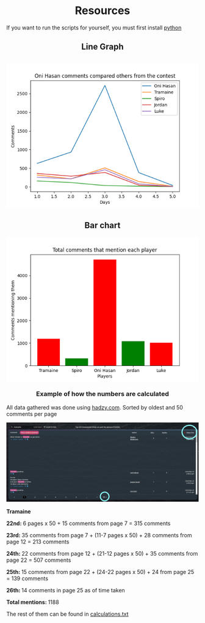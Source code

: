 <h1 align="center">Resources</h1>
<p>If you want to run the scripts for yourself, you must first install <a href="https://www.python.org/downloads/">python</a></p>

<h2 align="center">Line Graph<h2>
<p align="center">
  <a><img src="res\Graph.png" /></a>
</p>

<h2 align="center">Bar chart</h2>
<p align="center">
<a><img align="center" src="res\Bar chart.png" /></a>
</p>


<h3 align="center">Example of how the numbers are calculated</h3>
<p>All data gathered was done using <a href="https://hadzy.com">hadzy.com</a>. Sorted by oldest and 50 comments per page</p>
<p align="center">
  <a><img src="res\Opera Snapshot_2022-11-26_125010_hadzy.com.png" /></a>
</p>

<p><b>Tramaine</b></p>
<p><b>22nd: </b>6 pages x 50 + 15 comments from page 7 = 315 comments</p>
<p><b>23rd: </b>35 comments from page 7 + (11-7 pages x 50) + 28 comments from page 12 = 213 comments</p>
<p><b>24th: </b>22 comments from page 12 + (21-12 pages x 50) + 35 comments from page 22 = 507 comments</p>
<p><b>25th: </b>15 comments from page 22 + (24-22 pages x 50) + 24 from page 25 = 139 comments</p>
<p><b>26th: </b>14 comments in page 25 as of time taken</p>
<p><b>Total mentions: </b>1188</p>

<p>The rest of them can be found in <a href="calculations.txt">calculations.txt</a></p>
